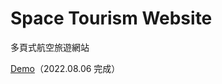 # Space Tourism Website

多頁式航空旅遊網站

[Demo](https://space-tourism-website-kir4che.vercel.app)（2022.08.06 完成）
